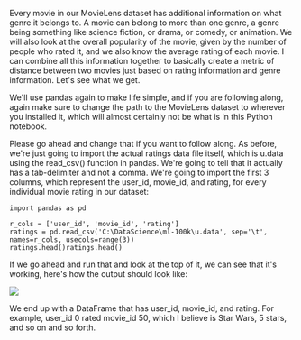 
Every movie in our MovieLens dataset has additional information on what genre it belongs to. A movie can belong to more than one genre, a genre being something like science fiction, or drama, or comedy, or animation. We will also look at the overall popularity of the movie, given by the number of people who rated it, and we also know the average rating of each movie. I can combine all this information together to basically create a metric of distance between two movies just based on rating information and genre information. Let's see what we get.

We'll use pandas again to make life simple, and if you are following along, again make sure to change the path to the MovieLens dataset to wherever you installed it, which will almost certainly not be what is in this Python notebook.

Please go ahead and change that if you want to follow along. As before, we're just going to import the actual ratings data file itself, which is u.data using the read_csv() function in pandas. We're going to tell that it actually has a tab-delimiter and not a comma. We're going to import the first 3 columns, which represent the user_id, movie_id, and rating, for every individual movie rating in our dataset:

```
import pandas as pd 
 
r_cols = ['user_id', 'movie_id', 'rating'] 
ratings = pd.read_csv('C:\DataScience\ml-100k\u.data', sep='\t', names=r_cols, usecols=range(3)) 
ratings.head()ratings.head() 
```

If we go ahead and run that and look at the top of it, we can see that it's working, here's how the output should look like:

![](https://github.com/fenago/katacoda-scenarios/raw/master/datascience-machine-learning/datascience-machine-learning-chapter-07/steps/6/1.png)

We end up with a DataFrame that has user_id, movie_id, and rating. For example, user_id 0 rated movie_id 50, which I believe is Star Wars, 5 stars, and so on and so forth.
